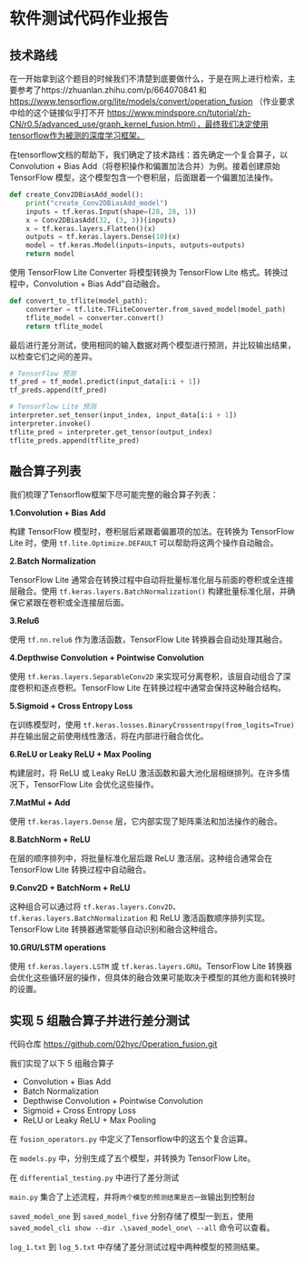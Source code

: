 # 软件测试代码作业报告

## 技术路线

在一开始拿到这个题目的时候我们不清楚到底要做什么，于是在网上进行检索，主要参考了https://zhuanlan.zhihu.com/p/664070841 和 https://www.tensorflow.org/lite/models/convert/operation_fusion （作业要求中给的这个链接似乎打不开 https://www.mindspore.cn/tutorial/zh-CN/r0.5/advanced_use/graph_kernel_fusion.html），最终我们决定使用tensorflow作为被测的深度学习框架。

在tensorflow文档的帮助下，我们确定了技术路线：首先确定一个复合算子，以Convolution + Bias Add（将卷积操作和偏置加法合并）为例。接着创建原始 TensorFlow 模型，这个模型包含一个卷积层，后面跟着一个偏置加法操作。

```python
def create_Conv2DBiasAdd_model():
    print("create_Conv2DBiasAdd_model")
    inputs = tf.keras.Input(shape=(28, 28, 1))
    x = Conv2DBiasAdd(32, (3, 3))(inputs)
    x = tf.keras.layers.Flatten()(x)
    outputs = tf.keras.layers.Dense(10)(x)
    model = tf.keras.Model(inputs=inputs, outputs=outputs)
    return model
```

使用 TensorFlow Lite Converter 将模型转换为 TensorFlow Lite 格式。转换过程中，Convolution + Bias Add"自动融合。

```python
def convert_to_tflite(model_path):
    converter = tf.lite.TFLiteConverter.from_saved_model(model_path)
    tflite_model = converter.convert()
    return tflite_model
```

最后进行差分测试，使用相同的输入数据对两个模型进行预测，并比较输出结果，以检查它们之间的差异。

```python
# TensorFlow 预测
tf_pred = tf_model.predict(input_data[i:i + 1])
tf_preds.append(tf_pred)

# TensorFlow Lite 预测
interpreter.set_tensor(input_index, input_data[i:i + 1])
interpreter.invoke()
tflite_pred = interpreter.get_tensor(output_index)
tflite_preds.append(tflite_pred)
```



## 融合算子列表

我们梳理了Tensorflow框架下尽可能完整的融合算子列表：

**1.Convolution + Bias Add**

构建 TensorFlow 模型时，卷积层后紧跟着偏置项的加法。在转换为 TensorFlow Lite 时，使用 `tf.lite.Optimize.DEFAULT` 可以帮助将这两个操作自动融合。

**2.Batch Normalization**

TensorFlow Lite 通常会在转换过程中自动将批量标准化层与前面的卷积或全连接层融合。使用 `tf.keras.layers.BatchNormalization()` 构建批量标准化层，并确保它紧跟在卷积或全连接层后面。

**3.Relu6**

使用 `tf.nn.relu6` 作为激活函数，TensorFlow Lite 转换器会自动处理其融合。

**4.Depthwise Convolution + Pointwise Convolution**

使用 `tf.keras.layers.SeparableConv2D` 来实现可分离卷积，该层自动组合了深度卷积和逐点卷积。TensorFlow Lite 在转换过程中通常会保持这种融合结构。

**5.Sigmoid + Cross Entropy Loss**

在训练模型时，使用 `tf.keras.losses.BinaryCrossentropy(from_logits=True)` 并在输出层之前使用线性激活，将在内部进行融合优化。

**6.ReLU or Leaky ReLU + Max Pooling**

构建层时，将 ReLU 或 Leaky ReLU 激活函数和最大池化层相继排列。在许多情况下，TensorFlow Lite 会优化这些操作。

**7.MatMul + Add**

使用 `tf.keras.layers.Dense` 层，它内部实现了矩阵乘法和加法操作的融合。

**8.BatchNorm + ReLU**

在层的顺序排列中，将批量标准化层后跟 ReLU 激活层。这种组合通常会在 TensorFlow Lite 转换过程中自动融合。

**9.Conv2D + BatchNorm + ReLU**

这种组合可以通过将 `tf.keras.layers.Conv2D`、`tf.keras.layers.BatchNormalization` 和 ReLU 激活函数顺序排列实现。TensorFlow Lite 转换器通常能够自动识别和融合这种组合。

**10.GRU/LSTM operations**

使用 `tf.keras.layers.LSTM` 或 `tf.keras.layers.GRU`。TensorFlow Lite 转换器会优化这些循环层的操作，但具体的融合效果可能取决于模型的其他方面和转换时的设置。



## 实现 5 组融合算子并进行差分测试

代码仓库 https://github.com/02hyc/Operation_fusion.git

我们实现了以下 5 组融合算子

- Convolution + Bias Add
- Batch Normalization
- Depthwise Convolution + Pointwise Convolution
- Sigmoid + Cross Entropy Loss
- ReLU or Leaky ReLU + Max Pooling

在 `fusion_operators.py` 中定义了Tensorflow中的这五个复合运算。

在 `models.py` 中，分别生成了五个模型，并转换为 TensorFlow Lite。

在 `differential_testing.py` 中进行了差分测试

`main.py` 集合了上述流程，并将`两个模型的预测结果是否一致`输出到控制台

`saved_model_one` 到 `saved_model_five` 分别存储了模型一到五，使用 `saved_model_cli show --dir .\saved_model_one\ --all` 命令可以查看。

`log_1.txt` 到  `log_5.txt` 中存储了差分测试过程中两种模型的预测结果。